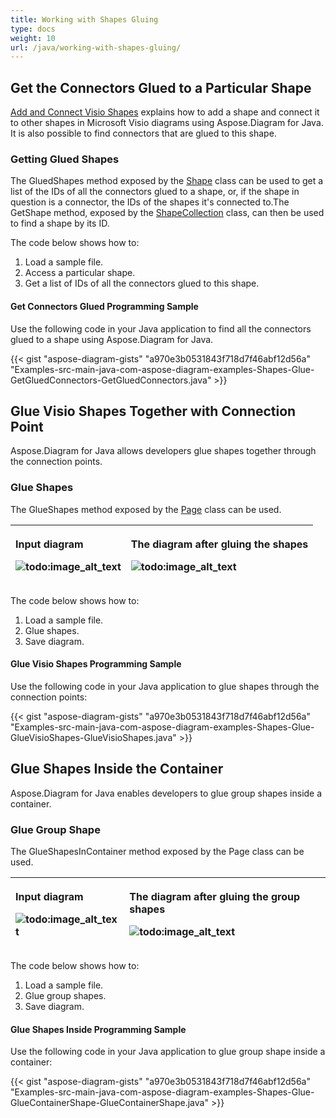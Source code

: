 ```yaml
---
title: Working with Shapes Gluing
type: docs
weight: 10
url: /java/working-with-shapes-gluing/
---
```


## **Get the Connectors Glued to a Particular Shape**
[Add and Connect Visio Shapes](/diagram/java/add-and-connect-visio-shapes/) explains how to add a shape and connect it to other shapes in Microsoft Visio diagrams using Aspose.Diagram for Java. It is also possible to find connectors that are glued to this shape.
### **Getting Glued Shapes**
The GluedShapes method exposed by the [Shape](https://reference.aspose.com/diagram/java/com.aspose.diagram/shape) class can be used to get a list of the IDs of all the connectors glued to a shape, or, if the shape in question is a connector, the IDs of the shapes it's connected to.The GetShape method, exposed by the [ShapeCollection](http://www.aspose.com/api/java/diagram/com.aspose.diagram/classes/shapecollection) class, can then be used to find a shape by its ID.

The code below shows how to:

1. Load a sample file.
1. Access a particular shape.
1. Get a list of IDs of all the connectors glued to this shape.
#### **Get Connectors Glued Programming Sample**
Use the following code in your Java application to find all the connectors glued to a shape using Aspose.Diagram for Java.

{{< gist "aspose-diagram-gists" "a970e3b0531843f718d7f46abf12d56a" "Examples-src-main-java-com-aspose-diagram-examples-Shapes-Glue-GetGluedConnectors-GetGluedConnectors.java" >}}
## **Glue Visio Shapes Together with Connection Point**
Aspose.Diagram for Java allows developers glue shapes together through the connection points.
### **Glue Shapes**
The GlueShapes method exposed by the [Page](https://reference.aspose.com/diagram/java/com.aspose.diagram/page) class can be used.

|<p>**Input diagram** </p><p>![todo:image_alt_text](http://i.imgur.com/Z69f4hg.png)</p>|<p>**The diagram after gluing the shapes** </p><p>![todo:image_alt_text](http://i.imgur.com/5TJpDwc.png)</p>|
| :- | :- |
The code below shows how to:

1. Load a sample file.
1. Glue shapes.
1. Save diagram.
#### **Glue Visio Shapes Programming Sample**
Use the following code in your Java application to glue shapes through the connection points:

{{< gist "aspose-diagram-gists" "a970e3b0531843f718d7f46abf12d56a" "Examples-src-main-java-com-aspose-diagram-examples-Shapes-Glue-GlueVisioShapes-GlueVisioShapes.java" >}}
## **Glue Shapes Inside the Container**
Aspose.Diagram for Java enables developers to glue group shapes inside a container.
### **Glue Group Shape**
The GlueShapesInContainer method exposed by the Page class can be used.

|<p>**Input diagram** </p><p>![todo:image_alt_text](http://i.imgur.com/HRRzIEh.png)</p>|<p>**The diagram after gluing the group shapes** </p><p>![todo:image_alt_text](http://i.imgur.com/YxCiOgU.png)</p>|
| :- | :- |
The code below shows how to:

1. Load a sample file.
1. Glue group shapes.
1. Save diagram.
#### **Glue Shapes Inside Programming Sample**
Use the following code in your Java application to glue group shape inside a container:

{{< gist "aspose-diagram-gists" "a970e3b0531843f718d7f46abf12d56a" "Examples-src-main-java-com-aspose-diagram-examples-Shapes-Glue-GlueContainerShape-GlueContainerShape.java" >}}
